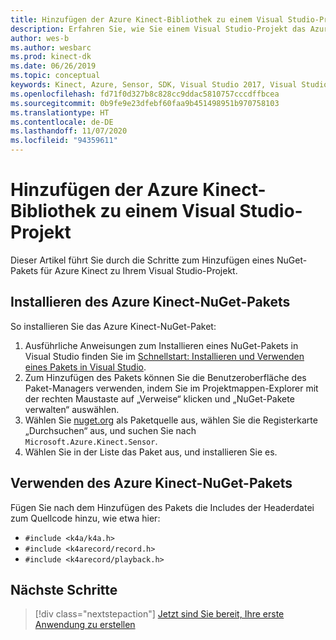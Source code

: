 ```yaml
---
title: Hinzufügen der Azure Kinect-Bibliothek zu einem Visual Studio-Projekt
description: Erfahren Sie, wie Sie einem Visual Studio-Projekt das Azure Kinect-NuGet-Paket hinzufügen.
author: wes-b
ms.author: wesbarc
ms.prod: kinect-dk
ms.date: 06/26/2019
ms.topic: conceptual
keywords: Kinect, Azure, Sensor, SDK, Visual Studio 2017, Visual Studio 2019, nuget
ms.openlocfilehash: fd71f0d327b8c828cc9ddac5810757cccdffbcea
ms.sourcegitcommit: 0b9fe9e23dfebf60faa9b451498951b970758103
ms.translationtype: HT
ms.contentlocale: de-DE
ms.lasthandoff: 11/07/2020
ms.locfileid: "94359611"
---
```

# <a name="add-azure-kinect-library-to-your-visual-studio-project"></a>Hinzufügen der Azure Kinect-Bibliothek zu einem Visual Studio-Projekt

Dieser Artikel führt Sie durch die Schritte zum Hinzufügen eines NuGet-Pakets für Azure Kinect zu Ihrem Visual Studio-Projekt.

## <a name="install-azure-kinect-nuget-package"></a>Installieren des Azure Kinect-NuGet-Pakets

So installieren Sie das Azure Kinect-NuGet-Paket:

1. Ausführliche Anweisungen zum Installieren eines NuGet-Pakets in Visual Studio finden Sie im [Schnellstart: Installieren und Verwenden eines Pakets in Visual Studio](/nuget/quickstart/install-and-use-a-package-in-visual-studio).
2. Zum Hinzufügen des Pakets können Sie die Benutzeroberfläche des Paket-Managers verwenden, indem Sie im Projektmappen-Explorer mit der rechten Maustaste auf „Verweise“ klicken und „NuGet-Pakete verwalten“ auswählen.
3. Wählen Sie [nuget.org](https://www.nuget.org) als Paketquelle aus, wählen Sie die Registerkarte „Durchsuchen“ aus, und suchen Sie nach `Microsoft.Azure.Kinect.Sensor`.
4. Wählen Sie in der Liste das Paket aus, und installieren Sie es.

## <a name="use-azure-kinect-nuget-package"></a>Verwenden des Azure Kinect-NuGet-Pakets

Fügen Sie nach dem Hinzufügen des Pakets die Includes der Headerdatei zum Quellcode hinzu, wie etwa hier:

- `#include <k4a/k4a.h>`
- `#include <k4arecord/record.h>`
- `#include <k4arecord/playback.h>`

## <a name="next-steps"></a>Nächste Schritte

> [!div class="nextstepaction"]
>[Jetzt sind Sie bereit, Ihre erste Anwendung zu erstellen](build-first-app.md)